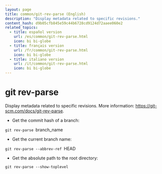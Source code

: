```yaml
---
layout: page
title: common/git-rev-parse (English)
description: "Display metadata related to specific revisions."
content_hash: d9b05cfb845e59c44b6728cd9124d72aaee060e2
related_topics:
  - title: español version
    url: /es/common/git-rev-parse.html
    icon: bi bi-globe
  - title: français version
    url: /fr/common/git-rev-parse.html
    icon: bi bi-globe
  - title: italiano version
    url: /it/common/git-rev-parse.html
    icon: bi bi-globe
---
```

# git rev-parse

Display metadata related to specific revisions.
More information: <https://git-scm.com/docs/git-rev-parse>.

- Get the commit hash of a branch:

`git rev-parse `<span class="tldr-var badge badge-pill bg-dark-lm bg-white-dm text-white-lm text-dark-dm font-weight-bold">branch_name</span>

- Get the current branch name:

`git rev-parse --abbrev-ref `<span class="tldr-var badge badge-pill bg-dark-lm bg-white-dm text-white-lm text-dark-dm font-weight-bold">HEAD</span>

- Get the absolute path to the root directory:

`git rev-parse --show-toplevel`

